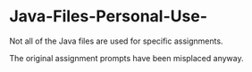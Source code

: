 # Java-Files-Personal-Use-
Not all of the Java files are used for specific assignments. 

The original assignment prompts have been misplaced anyway.
